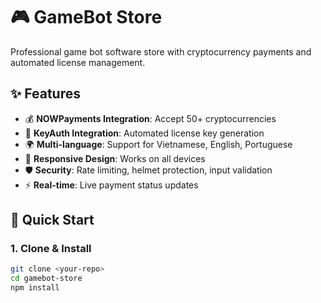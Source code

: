 # 🎮 GameBot Store

Professional game bot software store with cryptocurrency payments and automated license management.

## ✨ Features

- 💰 **NOWPayments Integration**: Accept 50+ cryptocurrencies
- 🔑 **KeyAuth Integration**: Automated license key generation
- 🌍 **Multi-language**: Support for Vietnamese, English, Portuguese  
- 📱 **Responsive Design**: Works on all devices
- 🛡️ **Security**: Rate limiting, helmet protection, input validation
- ⚡ **Real-time**: Live payment status updates

## 🚀 Quick Start

### 1. Clone & Install
```bash
git clone <your-repo>
cd gamebot-store
npm install